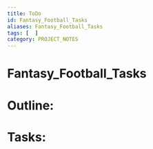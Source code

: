 ```yaml
---
title: ToDo
id: Fantasy_Football_Tasks
aliases: Fantasy_Football_Tasks
tags: [  ]
category: PROJECT_NOTES
---
```

# Fantasy_Football_Tasks

# Outline:


# Tasks:
